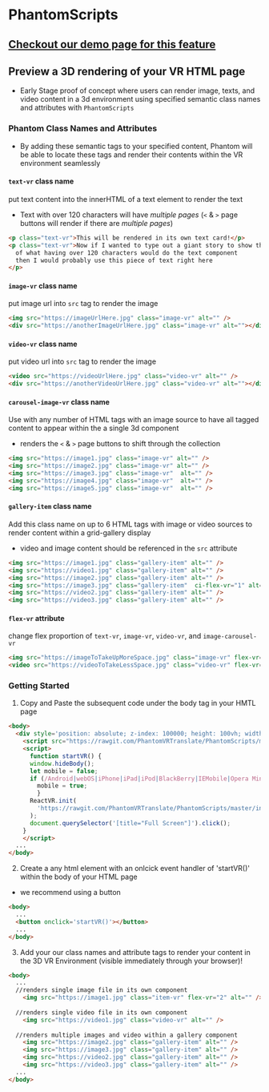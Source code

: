 # PhantomScripts

## [Checkout our demo page for this feature](https://phantomvrtranslate.github.io/Phantom-Demo-Site/)


## Preview a 3D rendering of your VR HTML page
+ Early Stage proof of concept where users can render image, texts, and video content in a 3d environment using specified semantic class names and attributes with `PhantomScripts`


### Phantom Class Names and Attributes 
+ By adding these semantic tags to your specified content, Phantom will be able to locate these tags and render their contents within the VR environment seamlessly

#### `text-vr` class name 
put text content into the innerHTML of a text element to render the text
  - Text with over 120 characters will have *multiple pages* (`<` & `>` page buttons will render if there are *multiple pages*)
```html
<p class="text-vr">This will be rendered in its own text card!</p> 
<p class="text-vr">Now if I wanted to type out a giant story to show the effects 
  of what having over 120 characters would do the text component
  then I would probably use this piece of text right here
</p>
```

#### `image-vr` class name 
put image url into `src` tag to render the image 
```html
<img src="https://imageUrlHere.jpg" class="image-vr" alt="" />
<div src="https://anotherImageUrlHere.jpg" class="image-vr" alt=""></div> 
```

#### `video-vr` class name 
put video url into `src` tag to render the image 
```html
<video src="https://videoUrlHere.jpg" class="video-vr" alt="" />
<div src="https://anotherVideoUrlHere.jpg" class="video-vr" alt=""></div> 
```

#### `carousel-image-vr` class name 
Use with any number of HTML tags with an image source to have all tagged content to appear
within the a single 3d component
+ renders the `<` & `>` page buttons to shift through the collection 
```html
<img src="https://image1.jpg" class="image-vr" alt="" />
<img src="https://image2.jpg" class="image-vr" alt="" />
<img src="https://image3.jpg" class="image-vr"  alt="" />
<img src="https://image4.jpg" class="image-vr"  alt="" />
<img src="https://image5.jpg" class="image-vr"  alt="" />
```

#### `gallery-item` class name 
Add this class name on up to 6 HTML tags with image or video sources to render content within a grid-gallery display
+ video and image content should be referenced in the `src` attribute
```html
<img src="https://image1.jpg" class="gallery-item" alt="" />
<img src="https://video1.jpg" class="gallery-item" alt="" />
<img src="https://image2.jpg" class="gallery-item" alt="" />
<img src="https://image3.jpg" class="gallery-item"  ci-flex-vr="1" alt="" />
<img src="https://video2.jpg" class="gallery-item" alt="" />
<img src="https://video3.jpg" class="gallery-item" alt="" />
```

#### `flex-vr` attribute
change flex proportion of `text-vr`, `image-vr`, `video-vr`, and `image-carousel-vr` 
```html
<img src="https://imageToTakeUpMoreSpace.jpg" class="image-vr" flex-vr="2" alt="" />
<video src="https://videoToTakeLessSpace.jpg" class="video-vr" flex-vr="1" alt="" />
```


### Getting Started

1. Copy and Paste the subsequent code under the body tag in your HMTL page 
```html
<body>
  <div style='position: absolute; z-index: 100000; height: 100vh; width: 100vw;' id="phantom"></div>
    <script src="https://rawgit.com/PhantomVRTranslate/PhantomScripts/master/client.bundle.js"></script>
    <script>
      function startVR() {
      window.hideBody(); 
      let mobile = false;
      if (/Android|webOS|iPhone|iPad|iPod|BlackBerry|IEMobile|Opera Mini/i.test(navigator.userAgent)) {
        mobile = true;
        }
      ReactVR.init(
        'https://rawgit.com/PhantomVRTranslate/PhantomScripts/master/index.bundle.js',document.getElementById('phantom'), {mobile}
      );
      document.querySelector('[title="Full Screen"]').click(); 
    }
    </script>
  ...
</body> 
```
2. Create a any html element with an onlcick event handler of 'startVR()' within the body of your HTML page
+ we recommend using a button
```html
<body>
  ...
  <button onclick='startVR()'></button>
  ...
</body> 
```
3. Add your our class names and attribute tags to render your content in the 3D VR Environment (visible immediately through your browser)!
```html
<body>
  ...
  //renders single image file in its own component 
    <img src="https://image1.jpg" class="item-vr" flex-vr="2" alt="" />
  
  //renders single video file in its own component 
    <img src="https://video1.jpg" class="video-vr" alt="" />
  
  //renders multiple images and video within a gallery component 
    <img src="https://image2.jpg" class="gallery-item" alt="" />
    <img src="https://image3.jpg" class="gallery-item" alt="" />
    <img src="https://video2.jpg" class="gallery-item" alt="" />
    <img src="https://video3.jpg" class="gallery-item" alt="" />
  ...
</body>

```
